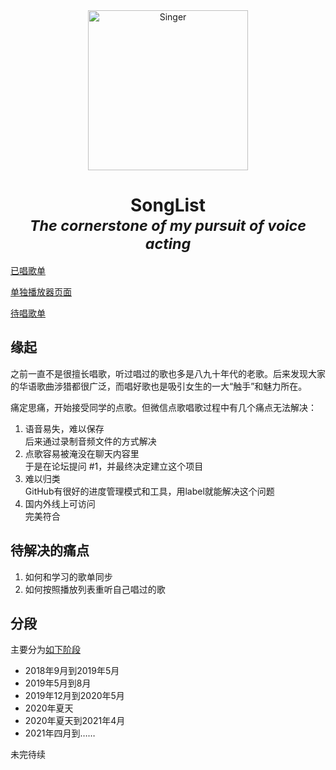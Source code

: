 <div align="center">
    <img width="256" src="https://yo1995.github.io/images/201811/bathroom-singer.jpg" alt="Singer">
</div>
<div align="center">
    <h1>SongList<br><i><sup>The cornerstone of my pursuit of voice acting</sup></i></h1>
</div>

[已唱歌单](playlist)

[单独播放器页面](webamp)

[待唱歌单](https://github.com/yo1995/SongList/issues)

## 缘起

之前一直不是很擅长唱歌，听过唱过的歌也多是八九十年代的老歌。后来发现大家的华语歌曲涉猎都很广泛，而唱好歌也是吸引女生的一大“触手”和魅力所在。

痛定思痛，开始接受同学的点歌。但微信点歌唱歌过程中有几个痛点无法解决：
1. 语音易失，难以保存  
后来通过录制音频文件的方式解决
2. 点歌容易被淹没在聊天内容里  
于是在论坛提问 #1，并最终决定建立这个项目
3. 难以归类  
GitHub有很好的进度管理模式和工具，用label就能解决这个问题
4. 国内外线上可访问  
完美符合

## 待解决的痛点

1. 如何和学习的歌单同步
2. 如何按照播放列表重听自己唱过的歌

## 分段

主要分为[如下阶段](https://github.com/yo1995/SongList/milestones)

- 2018年9月到2019年5月
- 2019年5月到8月
- 2019年12月到2020年5月
- 2020年夏天
- 2020年夏天到2021年4月
- 2021年四月到……

未完待续
